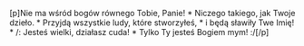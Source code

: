 [p]Nie ma wśród bogów równego Tobie, Panie! * Niczego takiego, jak Twoje dzieło. * Przyjdą wszystkie ludy, które stworzyłeś, * i będą sławiły Twe Imię! * /: Jesteś wielki, działasz cuda! * Tylko Ty jesteś Bogiem mym! :/[/p]